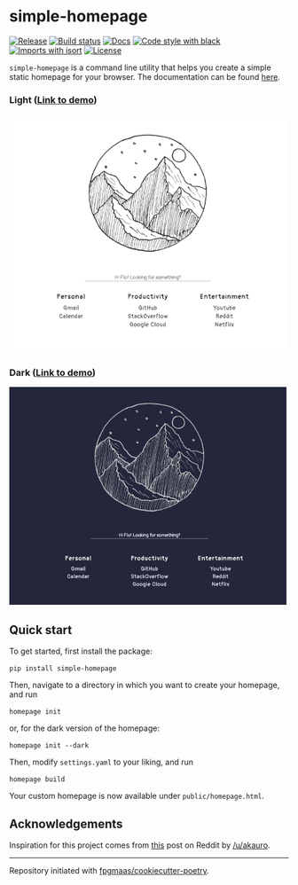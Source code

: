 # simple-homepage

[![Release](https://img.shields.io/github/v/release/fpgmaas/simple-homepage)](https://img.shields.io/github/v/release/fpgmaas/simple-homepage)
[![Build status](https://img.shields.io/github/workflow/status/fpgmaas/simple-homepage/merge-to-main)](https://img.shields.io/github/workflow/status/fpgmaas/simple-homepage/merge-to-main)
[![Docs](https://img.shields.io/badge/docs-gh--pages-blue)](https://fpgmaas.github.io/simple-homepage/)
[![Code style with black](https://img.shields.io/badge/code%20style-black-000000.svg)](https://github.com/psf/black)
[![Imports with isort](https://img.shields.io/badge/%20imports-isort-%231674b1)](https://pycqa.github.io/isort/)
[![License](https://img.shields.io/github/license/fpgmaas/simple-homepage)](https://img.shields.io/github/license/fpgmaas/simple-homepage)

`simple-homepage` is a command line utility that helps you create a simple static homepage for your browser. The documentation can be found [here](https://fpgmaas.github.io/simple-homepage/).

### Light ([Link to demo](https://fpgmaas.github.io/simple-homepage/demo/light/homepage.html))


<img src="static/screenshot-light.png" alt="Example light homepage" width="500"/>

### Dark ([Link to demo](https://fpgmaas.github.io/simple-homepage/demo/dark/homepage.html))

<img src="static/screenshot-dark.png" alt="Example dark homepage" width="500"/>

## Quick start

To get started, first install the package:

```
pip install simple-homepage
```

Then, navigate to a directory in which you want to create your homepage, and run

```
homepage init
```

or, for the dark version of the homepage:

```
homepage init --dark
```

Then, modify `settings.yaml` to your liking, and run

```
homepage build
```

Your custom homepage is now available under `public/homepage.html`.

## Acknowledgements

Inspiration for this project comes from [this](https://www.reddit.com/r/startpages/comments/hca1dj/simple_light_startpage/) post on Reddit by [/u/akauro](https://www.reddit.com/user/akauro/).

---

Repository initiated with [fpgmaas/cookiecutter-poetry](https://github.com/fpgmaas/cookiecutter-poetry).